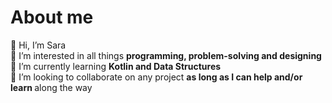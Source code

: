 
<h1>About me</h1>
👋    Hi, I’m Sara <br>
👀    I’m interested in all things <strong> programming, problem-solving and designing </strong> <br>
🌱    I’m currently learning <strong> Kotlin and Data Structures </strong> <br>
💞️    I’m looking to collaborate on any project <strong> as long as I can help and/or learn </strong> along the way
